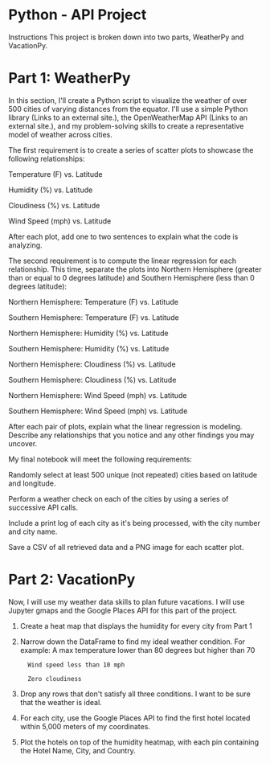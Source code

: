 # Python - API Project
Instructions
This project is broken down into two parts, WeatherPy and VacationPy.

# Part 1: WeatherPy
In this section, I'll create a Python script to visualize the weather of over 500 cities of varying distances from the equator. I'll use a simple Python library (Links to an external site.), the OpenWeatherMap API (Links to an external site.), and my problem-solving skills to create a representative model of weather across cities.

The first requirement is to create a series of scatter plots to showcase the following relationships:

Temperature (F) vs. Latitude

Humidity (%) vs. Latitude

Cloudiness (%) vs. Latitude

Wind Speed (mph) vs. Latitude

After each plot, add one to two sentences to explain what the code is analyzing.

The second requirement is to compute the linear regression for each relationship. This time, separate the plots into Northern Hemisphere (greater than or equal to 0 degrees latitude) and Southern Hemisphere (less than 0 degrees latitude):

Northern Hemisphere: Temperature (F) vs. Latitude

Southern Hemisphere: Temperature (F) vs. Latitude

Northern Hemisphere: Humidity (%) vs. Latitude

Southern Hemisphere: Humidity (%) vs. Latitude

Northern Hemisphere: Cloudiness (%) vs. Latitude

Southern Hemisphere: Cloudiness (%) vs. Latitude

Northern Hemisphere: Wind Speed (mph) vs. Latitude

Southern Hemisphere: Wind Speed (mph) vs. Latitude

After each pair of plots, explain what the linear regression is modeling. Describe any relationships that you notice and any other findings you may uncover.

My final notebook will meet the following requirements:

Randomly select at least 500 unique (not repeated) cities based on latitude and longitude.

Perform a weather check on each of the cities by using a series of successive API calls.

Include a print log of each city as it's being processed, with the city number and city name.

Save a CSV of all retrieved data and a PNG image for each scatter plot.

# Part 2: VacationPy
Now, I will use my weather data skills to plan future vacations. I will use Jupyter gmaps and the Google Places API for this part of the project.

1. Create a heat map that displays the humidity for every city from Part 1

2. Narrow down the DataFrame to find my ideal weather condition. For example:
         A max temperature lower than 80 degrees but higher than 70

         Wind speed less than 10 mph

         Zero cloudiness

3. Drop any rows that don't satisfy all three conditions. I want to be sure that the weather is ideal.

4. For each city, use the Google Places API to find the first hotel located within 5,000 meters of my coordinates.

5. Plot the hotels on top of the humidity heatmap, with each pin containing the Hotel Name, City, and Country.
